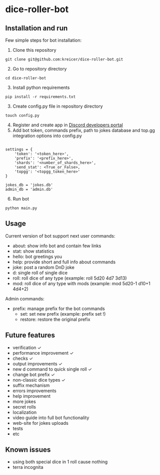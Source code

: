 # dice-roller-bot

## Installation and run
Few simple steps for bot installation:
1. Clone this repository
```console
git clone git@github.com:kreicer/dice-roller-bot.git
```
2. Go to repository directory
```console
cd dice-roller-bot
```
3. Install python requirements
```console
pip install -r requirements.txt
```
3. Create config.py file in repository directory
```console
touch config.py
```
4. Register and create app in [Discord developers portal](https://discord.com/developers/applications/)
5. Add bot token, commands prefix, path to jokes database and top.gg integration options into config.py
```console

settings = {
    'token': '<token_here>',
    'prefix': '<prefix_here>',
    'shards': '<number_of_shards_here>',
    'send_stat': <True_or_False>,
    'topgg': '<topgg_token_here>'
}

jokes_db = 'jokes.db'
admin_db = 'admin.db'
```
6. Run bot
```console
python main.py
```

## Usage
Current version of bot support next user commands:
- about: show info bot and contain few links
- stat: show statistics
- hello: bot greetings you
- help: provide short and full info about commands
- joke: post a random DnD joke
- d: single roll of single dice
- roll: roll dice of any type (example: roll 5d20 4d7 3d13)
- mod: roll dice of any type with mods (example: mod 5d20-1 d10+1 4d4+2)

Admin commands:
- prefix: manage prefix for the bot commands
  - set: set new prefix (example: prefix set !)
  - restore: restore the original prefix

## Future features
- verification ✓
- performance improvement ✓
- checks ✓
- output improvements ✓
- new d command to quick single roll ✓
- change bot prefix ✓
- non-classic dice types ✓
- suffix mechanism
- errors improvements
- help improvement
- more jokes
- secret rolls
- localization
- video guide into full bot functionality
- web-site for jokes uploads
- tests
- etc

## Known issues
- using both special dice in 1 roll cause nothing
- terra incognita